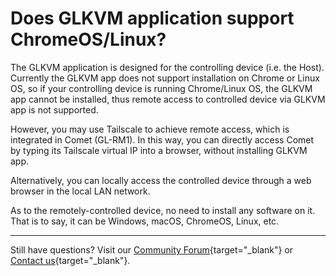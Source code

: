 # Does GLKVM application support ChromeOS/Linux?

The GLKVM application is designed for the controlling device (i.e. the Host). Currently the GLKVM app does not support installation on Chrome or Linux OS, so if your controlling device is running Chrome/Linux OS, the GLKVM app cannot be installed, thus remote access to controlled device via GLKVM app is not supported. 

However, you may use Tailscale to achieve remote access, which is integrated in Comet (GL-RM1). In this way, you can directly access Comet by typing its Tailscale virtual IP into a browser, without installing GLKVM app.

Alternatively, you can locally access the controlled device through a web browser in the local LAN network. 

As to the remotely-controlled device, no need to install any software on it. That is to say, it can be Windows, macOS, ChromeOS, Linux, etc.

---

Still have questions? Visit our [Community Forum](https://forum.gl-inet.com){target="_blank"} or [Contact us](https://www.gl-inet.com/contacts/){target="_blank"}.
